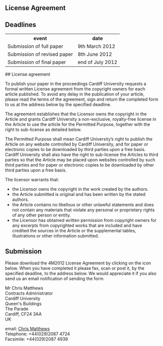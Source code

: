 ## License Agreement

## Deadlines

<table class="info" style="width:100%;">
<tr><th>event</th><th>date</th></tr>
<tr ><td>Submission of full paper</td><td>9th March 2012</td></tr>  
<tr class="current"><td>Submission of revised paper</td><td>8th June 2012</td></tr>
<tr><td>Submission of final paper</td><td>end of July 2012</td></tr> 
</table>
<!--break-->
## License agreement


To publish your paper in the proceedings Cardiff University requests a formal written License agreement from the copyright owners for each article published. To avoid any delay in the publication of your article, please read the terms of the agreement, sign and return the completed form to us at the address below by the specified deadline.

The agreement establishes that the Licensor owns the copyright in the Article and grants Cardiff University a non-exclusive, royalty-free license in the Article to use the article for the Permitted Purpose, together with the right to sub-license as detailed below. 

The Permitted Purpose shall mean Cardiff University’s right to publish the Article on any website controlled by Cardiff University, and for paper or electronic copies to be downloaded by third parties upon a free basis. Cardiff University shall also have the right to sub-license the Articles to third parties so that the Article may be placed upon websites controlled by such third parties and for paper or electronic copies to be downloaded by other third parties upon a free basis.

The licensor warrants that:  

 * the Licensor owns the copyright in the work created by the  authors.  
 * the Article submitted is original and has been written by the stated authors.  
 * the Article contains no libellous or other unlawful statements and does not contain any materials that violate any personal or proprietary rights of any other person or entity. 
 * the Licensor has obtained written permission from copyright owners for any excerpts from copyrighted works that are included and have credited the sources in  the Article or  the supplemental tables, illustrations or other information submitted. 

## Submission


Please download the 4M2012 License Agreement by clicking on the icon below. When you have completed it please fax, scan or post it, by the specified deadline, to the address below. We would appreciate it if you also send us an email notification of sending the form.

Mr Chris Matthews  
Contracts Administrator   
Cardiff University    
Queen's Buildings  
The Parade   
Cardiff, CF24 3AA   
UK   

email: [Chris Matthews](mailto:Matthewscw@Cardiff.ac.uk)   
Telephone: +44(029)2087 4724   
Facsimile: +44(029)2087 4939